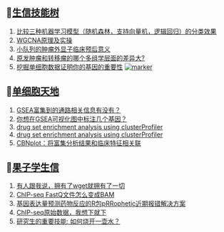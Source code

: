 ## 📝[生信技能树](https://github.com/ixxmu/mp_duty/issues?q=label%3A%E7%94%9F%E4%BF%A1%E6%8A%80%E8%83%BD%E6%A0%91+is%3Aclosed)
<!-- 1issueTable -->

1. [比较三种机器学习模型（随机森林，支持向量机，逻辑回归）的分类效果](https://github.com/ixxmu/mp_duty/issues/2708) 
2. [WGCNA原理及实操](https://github.com/ixxmu/mp_duty/issues/2699) 
3. [小队列的肿瘤外显子临床预后意义](https://github.com/ixxmu/mp_duty/issues/2682) 
4. [原发肿瘤和转移瘤的哪个多组学层面的差异大?](https://github.com/ixxmu/mp_duty/issues/2661) 
5. [挖掘单细胞数据证明你的基因的重要性](https://github.com/ixxmu/mp_duty/issues/2637) [![marker](https://img.shields.io/github/labels/ixxmu/mp_duty/marker)](https://github.com/ixxmu/mp_duty/labels/marker)
<!-- 1issueTable -->
## 📝[单细胞天地](https://github.com/ixxmu/mp_duty/issues?q=label%3A%E5%8D%95%E7%BB%86%E8%83%9E%E5%A4%A9%E5%9C%B0+is%3Aclosed)
<!-- 2issueTable -->

1. [GSEA富集到的通路相关信息有没有？](https://github.com/ixxmu/mp_duty/issues/2735) 
2. [你想在GSEA可视化图中标注几个基因？](https://github.com/ixxmu/mp_duty/issues/2648) 
3. [drug set enrichment analysis using clusterProfiler](https://github.com/ixxmu/mp_duty/issues/2626) 
4. [drug set enrichment analysis using clusterProfiler](https://github.com/ixxmu/mp_duty/issues/2615) 
5. [CBNplot：将富集分析结果和临床特征相关联](https://github.com/ixxmu/mp_duty/issues/2614) 
<!-- 2issueTable -->

## 📝[果子学生信](https://github.com/ixxmu/mp_duty/issues?q=label%3A%E6%9E%9C%E5%AD%90%E5%AD%A6%E7%94%9F%E4%BF%A1+is%3Aclosed)
<!-- 3issueTable -->

1. [有人跟我说，拥有了wget就拥有了一切](https://github.com/ixxmu/mp_duty/issues/2730) 
2. [ChIP-seq FastQ文件怎么变成BAM](https://github.com/ixxmu/mp_duty/issues/2714) 
3. [基因表达量预测药物反应的R包pRRophetic近期报错解决方案](https://github.com/ixxmu/mp_duty/issues/2691) 
4. [ChIP-seq原始数据，我想下就下](https://github.com/ixxmu/mp_duty/issues/2650) 
5. [研究生的重要技能: 如何烧开一壶水？](https://github.com/ixxmu/mp_duty/issues/2511) 
<!-- 3issueTable -->
